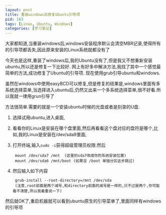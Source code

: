```yaml
---
layout: post
title: 重装windows后修复Ubuntu引导项
pid: 183
tags: [Linux, Ubuntu, Windows]
categories: [学习笔记]
---
```

大家都知道,当重装windows后,windows安装程序默认会清空MBR记录,使得所有的引导项都丢失,因此原来安装的Linux系统就都没有了

今天也是这样,重装了windows后,我的Ubuntu没有了,但是我又不想重新安装ubuntu,所以还是修复一下比较好.
网上有好多中解决方法,我找了其中一个感觉最简单的方法,成功修复了Ubuntu的引导项.
现在使用grub引导ubuntu和windows.

虽然在windows中使用easyBCD可以修复,但是修复的结果是,windows里面有多系统选择菜单,当选择进入ubuntu后,仍然又出来一个多系统选择菜单,很不好看.所以我就一律用grun引导了

方法很简单.需要的就是一个安装ubuntu时候的光盘或者是刻录的U盘.

1. 选择试用ubuntu,进入桌面,

2. 看看你的Linux是安装在哪个盘里面,然后再看看这个盘对应的盘符是哪个,比如,我的Linux是安装在/dev/sda9里面,

3. 打开终端,输入`sudo -i`获得超级管理员权限.然后

        mount /dev/sda7 /mnt  (这里的sda7改成你的系统安装位置)
        mount /dev/sda6 /mnt/boot (如果没 /boot 单独分区这步跳过)

4. 然后输入如下内容

        grub-install --root-directory=/mnt /dev/sda
        (注意,root前面是两个减号,和directory前面的减号是一样的,只不过是两个,你可能看不清楚,所以我着重说一下)

然后就OK了,重启机器就可以看到ubuntu原生的引导菜单了,里面同样有windows的引导项
